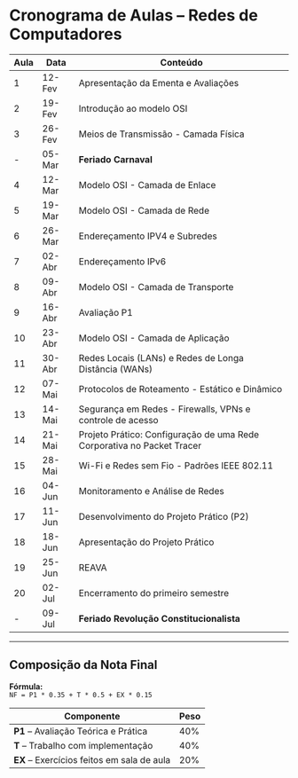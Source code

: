 # Cronograma de Aulas – Redes de Computadores

| Aula | Data      | Conteúdo                                                                 |
|------|-----------|--------------------------------------------------------------------------|
| 1    | 12-Fev    | Apresentação da Ementa e Avaliações                                      |
| 2    | 19-Fev    | Introdução ao modelo OSI                                                 |
| 3    | 26-Fev    | Meios de Transmissão - Camada Física                                     |
| -    | 05-Mar    | **Feriado Carnaval**                                                     |
| 4    | 12-Mar    | Modelo OSI - Camada de Enlace                                            |
| 5    | 19-Mar    | Modelo OSI - Camada de Rede                                              |
| 6    | 26-Mar    | Endereçamento IPV4 e Subredes                                            |
| 7    | 02-Abr    | Endereçamento IPv6                                                       |
| 8    | 09-Abr    | Modelo OSI - Camada de Transporte                                        |
| 9    | 16-Abr    | Avaliação P1                                                             |
| 10   | 23-Abr    | Modelo OSI - Camada de Aplicação                                         |
| 11   | 30-Abr    | Redes Locais (LANs) e Redes de Longa Distância (WANs)                    |
| 12   | 07-Mai    | Protocolos de Roteamento - Estático e Dinâmico                           |
| 13   | 14-Mai    | Segurança em Redes - Firewalls, VPNs e controle de acesso                |
| 14   | 21-Mai    | Projeto Prático: Configuração de uma Rede Corporativa no Packet Tracer   |
| 15   | 28-Mai    | Wi-Fi e Redes sem Fio - Padrões IEEE 802.11                              |
| 16   | 04-Jun    | Monitoramento e Análise de Redes                                         |
| 17   | 11-Jun    | Desenvolvimento do Projeto Prático (P2)                                  |
| 18   | 18-Jun    | Apresentação do Projeto Prático                                          |
| 19   | 25-Jun    | REAVA                                                                    |
| 20   | 02-Jul    | Encerramento do primeiro semestre                                        |
| -    | 09-Jul    | **Feriado Revolução Constitucionalista**                                 |

---

## Composição da Nota Final

**Fórmula:**  
`NF = P1 * 0.35 + T * 0.5 + EX * 0.15`

| Componente                  | Peso  |
|----------------------------|-------|
| **P1** – Avaliação Teórica e Prática       | 40%   |
| **T** – Trabalho com implementação          | 40%   |
| **EX** – Exercícios feitos em sala de aula | 20%   |
